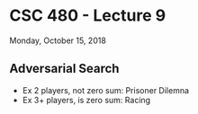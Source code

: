 # CSC 480 - Lecture 9
Monday, October 15, 2018

## Adversarial Search
- Ex 2 players, not zero sum: Prisoner Dilemna
- Ex 3+ players, is zero sum: Racing
